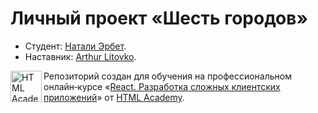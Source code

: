 # Личный проект «Шесть городов»

* Студент: [Натали Эрбет](https://up.htmlacademy.ru/react/13/user/998653).
* Наставник: [Arthur Litovko](https://htmlacademy.ru/profile/id6927).

<a href="https://htmlacademy.ru/intensive/react"><img align="left" width="50" height="50" title="HTML Academy" src="https://up.htmlacademy.ru/static/img/intensive/react/logo-for-github.png"></a>

Репозиторий создан для обучения на профессиональном онлайн‑курсе «[React. Разработка сложных клиентских приложений](https://htmlacademy.ru/intensive/react)» от [HTML Academy](https://htmlacademy.ru).
